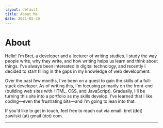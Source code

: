 ```yaml
---
layout: default
title: About Me
date: 2021-05-30
---
```


# About
Hello! I'm Bret, a developer and a lecturer of writing studies. I study the way people write, why they write, and how writing helps us learn and think about things. I've always been interested in digital technology, and recently I decided to start filling in the gaps in my knowledge of web development. 

Over the past few months, I've been on a quest to gain the skills of a full-stack developer. As of writing this, I'm focusing primarily on the front-end (building web sites with  HTML, CSS, and JavaScript). Gradually, I'll be turning this site into a portfolio as my skills develop. I've learned that I like coding—even the frustrating bits—and I'm going to lean into that. 

If you'd like to get in touch, feel free to reach out via email: bret (dot) zawilski (at) gmail (dot) com.

---